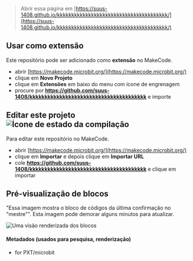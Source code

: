 
> Abrir essa página em [https://suus-1408.github.io/kkkkkkkkkkkkkkkkkkkkkkkkkkkkkkkkkkkkkkk/](https://suus-1408.github.io/kkkkkkkkkkkkkkkkkkkkkkkkkkkkkkkkkkkkkkk/)

## Usar como extensão

Este repositório pode ser adicionado como **extensão** no MakeCode.

* abrir [https://makecode.microbit.org/](https://makecode.microbit.org/)
* clique em **Novo Projeto**
* clique em **Extensões** em baixo do menu com ícone de engrenagem
* procure por **https://github.com/suus-1408/kkkkkkkkkkkkkkkkkkkkkkkkkkkkkkkkkkkkkkk** e importe

## Editar este projeto ![Ícone de estado da compilação](https://github.com/suus-1408/kkkkkkkkkkkkkkkkkkkkkkkkkkkkkkkkkkkkkkk/workflows/MakeCode/badge.svg)

Para editar este repositório no MakeCode.

* abrir [https://makecode.microbit.org/](https://makecode.microbit.org/)
* clique em **Importar** e depois clique em **Importar URL**
* cole **https://github.com/suus-1408/kkkkkkkkkkkkkkkkkkkkkkkkkkkkkkkkkkkkkkk** e clique em importar

## Pré-visualização de blocos

"Essa imagem mostra o bloco de códigos da última confirmação no "mestre"".
Esta imagem pode demorar alguns minutos para atualizar.

![Uma visão renderizada dos blocos](https://github.com/suus-1408/kkkkkkkkkkkkkkkkkkkkkkkkkkkkkkkkkkkkkkk/raw/master/.github/makecode/blocks.png)

#### Metadados (usados para pesquisa, renderização)

* for PXT/microbit
<script src="https://makecode.com/gh-pages-embed.js"></script><script>makeCodeRender("{{ site.makecode.home_url }}", "{{ site.github.owner_name }}/{{ site.github.repository_name }}");</script>
